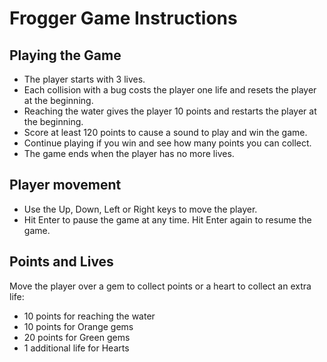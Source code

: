 # Frogger Game Instructions

## Playing the Game
* The player starts with 3 lives.
* Each collision with a bug costs the player one life and resets the player at the beginning.
* Reaching the water gives the player 10 points and restarts the player at the beginning.
* Score at least 120 points to cause a sound to play and win the game.  
* Continue playing if you win and see how many points you can collect.
* The game ends when the player has no more lives.

## Player movement
* Use the Up, Down, Left or Right keys to move the player.
* Hit Enter to pause the game at any time.  Hit Enter again to resume the game.

## Points and Lives
Move the player over a gem to collect points or a heart to collect an extra life:
* 10 points for reaching the water
* 10 points for Orange gems
* 20 points for Green gems
* 1 additional life for Hearts
